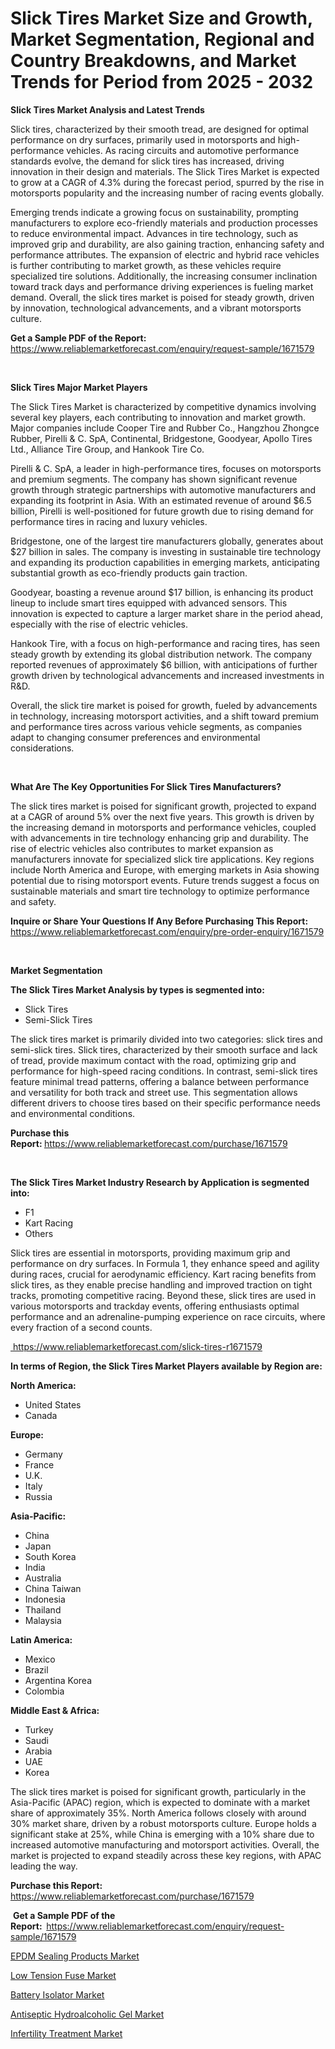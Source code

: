 <p><h1>Slick Tires Market Size and Growth, Market Segmentation, Regional and Country Breakdowns, and Market Trends for Period from 2025 -  2032</h1></p><p><strong>Slick Tires Market Analysis and Latest Trends</strong></p>
<p><p>Slick tires, characterized by their smooth tread, are designed for optimal performance on dry surfaces, primarily used in motorsports and high-performance vehicles. As racing circuits and automotive performance standards evolve, the demand for slick tires has increased, driving innovation in their design and materials. The Slick Tires Market is expected to grow at a CAGR of 4.3% during the forecast period, spurred by the rise in motorsports popularity and the increasing number of racing events globally.</p><p>Emerging trends indicate a growing focus on sustainability, prompting manufacturers to explore eco-friendly materials and production processes to reduce environmental impact. Advances in tire technology, such as improved grip and durability, are also gaining traction, enhancing safety and performance attributes. The expansion of electric and hybrid race vehicles is further contributing to market growth, as these vehicles require specialized tire solutions. Additionally, the increasing consumer inclination toward track days and performance driving experiences is fueling market demand. Overall, the slick tires market is poised for steady growth, driven by innovation, technological advancements, and a vibrant motorsports culture.</p></p>
<p><strong>Get a Sample PDF of the Report:&nbsp;</strong> <a href="https://www.reliablemarketforecast.com/enquiry/request-sample/1671579?utm_campaign=1899&utm_medium=2&utm_source=Github&utm_content=ia&utm_term=25032025&utm_id=slick-tires">https://www.reliablemarketforecast.com/enquiry/request-sample/1671579</a></p>
<p>&nbsp;</p>
<p><strong>Slick Tires Major Market Players</strong></p>
<p><p>The Slick Tires Market is characterized by competitive dynamics involving several key players, each contributing to innovation and market growth. Major companies include Cooper Tire and Rubber Co., Hangzhou Zhongce Rubber, Pirelli & C. SpA, Continental, Bridgestone, Goodyear, Apollo Tires Ltd., Alliance Tire Group, and Hankook Tire Co.</p><p>Pirelli & C. SpA, a leader in high-performance tires, focuses on motorsports and premium segments. The company has shown significant revenue growth through strategic partnerships with automotive manufacturers and expanding its footprint in Asia. With an estimated revenue of around $6.5 billion, Pirelli is well-positioned for future growth due to rising demand for performance tires in racing and luxury vehicles.</p><p>Bridgestone, one of the largest tire manufacturers globally, generates about $27 billion in sales. The company is investing in sustainable tire technology and expanding its production capabilities in emerging markets, anticipating substantial growth as eco-friendly products gain traction.</p><p>Goodyear, boasting a revenue around $17 billion, is enhancing its product lineup to include smart tires equipped with advanced sensors. This innovation is expected to capture a larger market share in the period ahead, especially with the rise of electric vehicles.</p><p>Hankook Tire, with a focus on high-performance and racing tires, has seen steady growth by extending its global distribution network. The company reported revenues of approximately $6 billion, with anticipations of further growth driven by technological advancements and increased investments in R&D.</p><p>Overall, the slick tire market is poised for growth, fueled by advancements in technology, increasing motorsport activities, and a shift toward premium and performance tires across various vehicle segments, as companies adapt to changing consumer preferences and environmental considerations.</p></p>
<p>&nbsp;</p>
<p><strong>What Are The Key Opportunities For Slick Tires Manufacturers?</strong></p>
<p><p>The slick tires market is poised for significant growth, projected to expand at a CAGR of around 5% over the next five years. This growth is driven by the increasing demand in motorsports and performance vehicles, coupled with advancements in tire technology enhancing grip and durability. The rise of electric vehicles also contributes to market expansion as manufacturers innovate for specialized slick tire applications. Key regions include North America and Europe, with emerging markets in Asia showing potential due to rising motorsport events. Future trends suggest a focus on sustainable materials and smart tire technology to optimize performance and safety.</p></p>
<p><strong>Inquire or Share Your Questions If Any Before Purchasing This Report:</strong> <a href="https://www.reliablemarketforecast.com/enquiry/pre-order-enquiry/1671579?utm_campaign=1899&utm_medium=2&utm_source=Github&utm_content=ia&utm_term=25032025&utm_id=slick-tires">https://www.reliablemarketforecast.com/enquiry/pre-order-enquiry/1671579</a></p>
<p>&nbsp;</p>
<p><strong>Market Segmentation</strong></p>
<p><strong>The Slick Tires Market Analysis by types is segmented into:</strong></p>
<p><ul><li>Slick Tires</li><li>Semi-Slick Tires</li></ul></p>
<p><p>The slick tires market is primarily divided into two categories: slick tires and semi-slick tires. Slick tires, characterized by their smooth surface and lack of tread, provide maximum contact with the road, optimizing grip and performance for high-speed racing conditions. In contrast, semi-slick tires feature minimal tread patterns, offering a balance between performance and versatility for both track and street use. This segmentation allows different drivers to choose tires based on their specific performance needs and environmental conditions.</p></p>
<p><strong>Purchase this Report:&nbsp;</strong><a href="https://www.reliablemarketforecast.com/purchase/1671579?utm_campaign=1899&utm_medium=2&utm_source=Github&utm_content=ia&utm_term=25032025&utm_id=slick-tires">https://www.reliablemarketforecast.com/purchase/1671579</a></p>
<p>&nbsp;</p>
<p><strong>The Slick Tires Market Industry Research by Application is segmented into:</strong></p>
<p><ul><li>F1</li><li>Kart Racing</li><li>Others</li></ul></p>
<p><p>Slick tires are essential in motorsports, providing maximum grip and performance on dry surfaces. In Formula 1, they enhance speed and agility during races, crucial for aerodynamic efficiency. Kart racing benefits from slick tires, as they enable precise handling and improved traction on tight tracks, promoting competitive racing. Beyond these, slick tires are used in various motorsports and trackday events, offering enthusiasts optimal performance and an adrenaline-pumping experience on race circuits, where every fraction of a second counts.</p></p>
<p><a href="https://www.reliablemarketforecast.com/slick-tires-r1671579?utm_campaign=1899&utm_medium=2&utm_source=Github&utm_content=ia&utm_term=25032025&utm_id=slick-tires">&nbsp;https://www.reliablemarketforecast.com/slick-tires-r1671579</a></p>
<p><strong>In terms of Region, the Slick Tires Market Players available by Region are:</strong></p>
<p>
    <p> <strong> North America: </strong>
        <ul>
            <li>United States</li>
            <li>Canada</li>
        </ul>
        </p> 
    <p> <strong> Europe: </strong>
        <ul>
            <li>Germany</li>
            <li>France</li>
            <li>U.K.</li>
            <li>Italy</li>
            <li>Russia</li>
        </ul>
        </p> 
    <p> <strong> Asia-Pacific: </strong>
        <ul>
            <li>China</li>
            <li>Japan</li>
            <li>South Korea</li>
            <li>India</li>
            <li>Australia</li>
            <li>China Taiwan</li>
            <li>Indonesia</li>
            <li>Thailand</li>
            <li>Malaysia</li>
        </ul>
        </p> 
    <p> <strong> Latin America: </strong>
        <ul>
            <li>Mexico</li>
            <li>Brazil</li>
            <li>Argentina Korea</li>
            <li>Colombia</li>
        </ul>
        </p> 
    <p> <strong> Middle East & Africa: </strong>
        <ul>
            <li>Turkey</li>
            <li>Saudi</li>
            <li>Arabia</li>
            <li>UAE</li>
            <li>Korea</li>
        </ul>
    </p>
    </p>
<p><p>The slick tires market is poised for significant growth, particularly in the Asia-Pacific (APAC) region, which is expected to dominate with a market share of approximately 35%. North America follows closely with around 30% market share, driven by a robust motorsports culture. Europe holds a significant stake at 25%, while China is emerging with a 10% share due to increased automotive manufacturing and motorsport activities. Overall, the market is projected to expand steadily across these key regions, with APAC leading the way.</p></p>
<p><strong>Purchase this Report: </strong><a href="https://www.reliablemarketforecast.com/purchase/1671579?utm_campaign=1899&utm_medium=2&utm_source=Github&utm_content=ia&utm_term=25032025&utm_id=slick-tires">https://www.reliablemarketforecast.com/purchase/1671579</a></p>
<p>&nbsp;<strong>Get a Sample PDF of the Report:&nbsp;&nbsp;</strong><a href="https://www.reliablemarketforecast.com/enquiry/request-sample/1671579?utm_campaign=1899&utm_medium=2&utm_source=Github&utm_content=ia&utm_term=25032025&utm_id=slick-tires">https://www.reliablemarketforecast.com/enquiry/request-sample/1671579</a></p>
<p><strong></strong></p>
<p><p><a href="https://github.com/sahoolipko6f/Market-Research-Report-List-1/blob/main/epdm-sealing-products-market.md?utm_campaign=1899&utm_medium=2&utm_source=Github&utm_content=ia&utm_term=25032025&utm_id=slick-tires">EPDM Sealing Products Market</a></p><p><a href="https://github.com/rogetspate12/Market-Research-Report-List-1/blob/main/low-tension-fuse-market.md?utm_campaign=1899&utm_medium=2&utm_source=Github&utm_content=ia&utm_term=25032025&utm_id=slick-tires">Low Tension Fuse Market</a></p><p><a href="https://github.com/ranewknaller/Market-Research-Report-List-1/blob/main/battery-isolator-market.md?utm_campaign=1899&utm_medium=2&utm_source=Github&utm_content=ia&utm_term=25032025&utm_id=slick-tires">Battery Isolator Market</a></p><p><a href="https://github.com/iontahoehlct/Market-Research-Report-List-1/blob/main/antiseptic-hydroalcoholic-gel-market.md?utm_campaign=1899&utm_medium=2&utm_source=Github&utm_content=ia&utm_term=25032025&utm_id=slick-tires">Antiseptic Hydroalcoholic Gel Market</a></p><p><a href="https://github.com/alawnhvicay/Market-Research-Report-List-1/blob/main/infertility-treatment-market.md?utm_campaign=1899&utm_medium=2&utm_source=Github&utm_content=ia&utm_term=25032025&utm_id=slick-tires">Infertility Treatment Market</a></p></p>